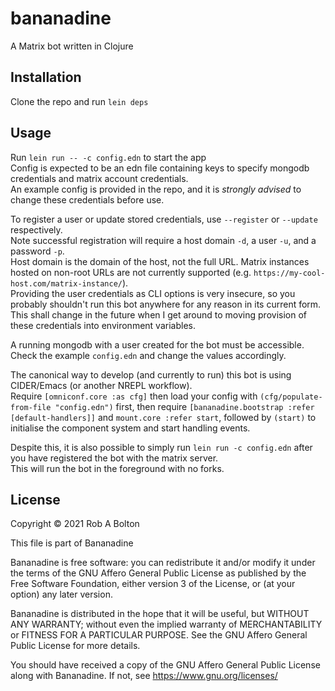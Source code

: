 # bananadine

A Matrix bot written in Clojure

## Installation

Clone the repo and run `lein deps`

## Usage

Run `lein run -- -c config.edn` to start the app  
Config is expected to be an edn file containing keys to specify mongodb credentials and matrix account credentials.  
An example config is provided in the repo, and it is *strongly advised* to change these credentials before use.  

To register a user or update stored credentials, use `--register` or `--update` respectively.  
Note successful registration will require a host domain `-d`, a user `-u`, and a password `-p`.  
Host domain is the domain of the host, not the full URL. Matrix instances hosted on non-root URLs are not currently supported (e.g. `https://my-cool-host.com/matrix-instance/`).  
Providing the user credentials as CLI options is very insecure, so you probably shouldn't run this bot anywhere for any reason in its current form.  
This shall change in the future when I get around to moving provision of these credentials into environment variables.  

A running mongodb with a user created for the bot must be accessible. Check the example `config.edn` and change the values accordingly.


The canonical way to develop (and currently to run) this bot is using CIDER/Emacs (or another NREPL workflow).  
Require `[omniconf.core :as cfg]` then load your config with `(cfg/populate-from-file "config.edn")` first, then require `[bananadine.bootstrap :refer [default-handlers]]` and `mount.core :refer start`, followed by `(start)` to initialise the component system and start handling events.

Despite this, it is also possible to simply run `lein run -c config.edn` after you have registered the bot with the matrix server.  
This will run the bot in the foreground with no forks.

## License

Copyright © 2021 Rob A Bolton

This file is part of Bananadine

Bananadine is free software: you can redistribute it and/or modify
it under the terms of the GNU Affero General Public License as published by
the Free Software Foundation, either version 3 of the License, or
(at your option) any later version.

Bananadine is distributed in the hope that it will be useful,
but WITHOUT ANY WARRANTY; without even the implied warranty of
MERCHANTABILITY or FITNESS FOR A PARTICULAR PURPOSE.  See the
GNU Affero General Public License for more details.

You should have received a copy of the GNU Affero General Public License
along with Bananadine.  If not, see https://www.gnu.org/licenses/

